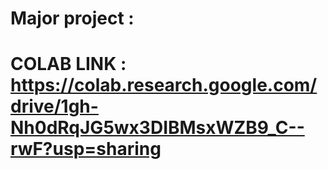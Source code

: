 # Major project : 
# COLAB LINK : https://colab.research.google.com/drive/1gh-Nh0dRqJG5wx3DIBMsxWZB9_C--rwF?usp=sharing
